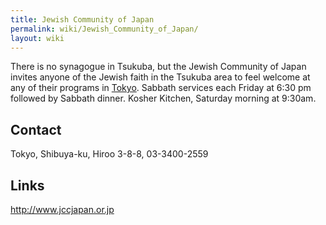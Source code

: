 ```yaml
---
title: Jewish Community of Japan
permalink: wiki/Jewish_Community_of_Japan/
layout: wiki
---
```


There is no synagogue in Tsukuba, but the Jewish Community of Japan
invites anyone of the Jewish faith in the Tsukuba area to feel welcome
at any of their programs in [Tokyo](/wiki/Tokyo "wikilink"). Sabbath services
each Friday at 6:30 pm followed by Sabbath dinner. Kosher Kitchen,
Saturday morning at 9:30am.

Contact
-------

Tokyo, Shibuya-ku, Hiroo 3-8-8, 03-3400-2559

Links
-----

<http://www.jccjapan.or.jp>

